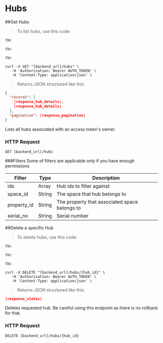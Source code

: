 # Hubs 
##Get Hubs

> To list hubs, use this code:

```ruby
tbc
```

```python
tbc
```

```javascript
tbc
```

```shell
curl -X GET "[backend_url]/hubs" \
   -H 'Authorization: Bearer AUTH_TOKEN' \
   -H 'Content-Type: application/json' \
```
> Returns JSON structured like this:

```json
{
  "records": [
    |response_hub_details|, 
    |response_hub_details|
  ],
  "pagination": |response_pagination| 
}
```

Lists all hubs associated with an access token's owner.

### HTTP Request

`GET [backend_url]/hubs`

###Filters
Some of filters are applicable only if you have enough permissions

Filter | Type | Description
------ | ---- | -----------
ids | Array | Hub ids to filter against
space_id | String | The space that hub belongs to
property_id | String | The property that associated space belongs to
serial_no | String | Serial number

##Delete a specific Hub

> To delete hubs, use this code:

```ruby
tbc
```

```python
tbc
```

```javascript
tbc
```

```shell
curl -X DELETE "[backend_url]/hubs/{hub_id}" \
   -H 'Authorization: Bearer AUTH_TOKEN' \
   -H 'Content-Type: application/json' \
```
> Returns JSON structured like this:

```json
|response_status|
```

Deletes requested hub. Be careful using this endpoint as there is no rollback for that.

### HTTP Request

`DELETE [backend_url]/hubs/{hub_id}`
